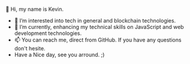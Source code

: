   👋 Hi, my name is Kevin.


- 👀 I’m interested into tech in general and blockchain technologies.
- 🌱 I’m currently, enhancing my technical skills on JavaScript and web development technologies.
- 📫 You can reach me, direct from GitHub. If you have any questions don't hesite.
- Have a Nice day, see you arround. ;)

<!---
mylordkaz/mylordkaz is a ✨ special ✨ repository because its `README.md` (this file) appears on your GitHub profile.
You can click the Preview link to take a look at your changes.
--->
